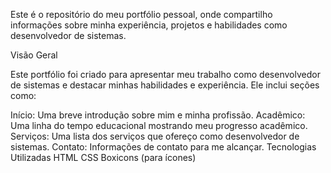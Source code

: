 Este é o repositório do meu portfólio pessoal, onde compartilho informações sobre minha experiência, projetos e habilidades como desenvolvedor de sistemas.

Visão Geral

Este portfólio foi criado para apresentar meu trabalho como desenvolvedor de sistemas e destacar minhas habilidades e experiência. Ele inclui seções como:

Início: Uma breve introdução sobre mim e minha profissão.
Acadêmico: Uma linha do tempo educacional mostrando meu progresso acadêmico.
Serviços: Uma lista dos serviços que ofereço como desenvolvedor de sistemas.
Contato: Informações de contato para me alcançar.
Tecnologias Utilizadas
HTML
CSS
Boxicons (para ícones)
